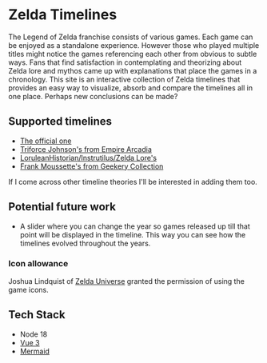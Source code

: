 # Zelda Timelines

The Legend of Zelda franchise consists of various games. Each game can be enjoyed as a standalone experience. However those who played multiple titles might notice the games referencing each other from obvious to subtle ways. Fans that find satisfaction in contemplating and theorizing about Zelda lore and mythos came up with explanations that place the games in a chronology. This site is an interactive collection of Zelda timelines that provides an easy way to visualize, absorb and compare the timelines all in one place. Perhaps new conclusions can be made?

## Supported timelines
- [The official one](https://www.zelda.com/about/)
- [Triforce Johnson's from Empire Arcadia](https://youtu.be/HPnvAt9bvAs)
- [LoruleanHistorian/Instrutilus/Zelda Lore's](https://www.youtube.com/watch?v=7GAqIqYzqGQ)
- [Frank Moussette's from Geekery Collection](https://www.youtube.com/watch?v=i1cGXVSqkV0)

If I come across other timeline theories I'll be interested in adding them too.

## Potential future work
- A slider where you can change the year so games released up till that point will be displayed in the timeline. This way you can see how the timelines evolved throughout the years.

### Icon allowance
Joshua Lindquist of [Zelda Universe](https://zeldauniverse.net/) granted the permission of using the game icons.

## Tech Stack
- Node 18
- [Vue 3](https://vuejs.org/)
- [Mermaid](https://github.com/dword-design/vue-mermaid-string)